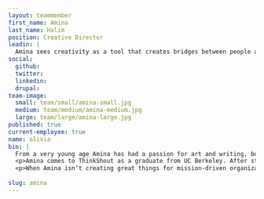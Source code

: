 ```yaml
---
layout: teammember
first_name: Amina
last_name: Halim
position: Creative Director
leadin: |
  Amina sees creativity as a tool that creates bridges between people and organizations. The way we tell our stories, whether through visual or verbal language, has always been her filter for understanding and sharing our humanity. 
social:
  github:
  twitter:
  linkedin: 
  drupal:
team-image:
  small: team/small/amina-small.jpg
  medium: team/medium/amina-medium.jpg
  large: team/large/amina-large.jpg
published: true
current-employee: true
name: olivia
bio: |
  From a very young age Amina has had a passion for art and writing, but was encouraged to pursue a career in science. She eventually discovered the potential in merging creativity with science and technology in order to create meaningful change-- and that discovery is precisely what drove her to her role at ThinkShout.  
  <p>Amina comes to ThinkShout as a graduate from UC Berkeley. After starting her professional role handling marketing efforts for nonprofits, Amina was led to pursue a Masters in Advertising. She then grew to work as a global creative on many multinational brands, winning new clients and numerous awards while managing creative teams internationally. And when we say winning awards, we mean winning *big awards*. Amina impressively won the first Cyber Lion on behalf of the Middle East and North Africa, as well as “Poem of the Year” by the National Society of Poetry. 
  <p>When Amina isn’t creating great things for mission-driven organizations, you can find her cooking, traveling, or writing (she’s a published food and travel writer with articles in international guidebooks and literary magazines-- go figure!). And if you’re *really* lucky, you might even find her doing standup comedy. 
 
slug: amina
---
```

